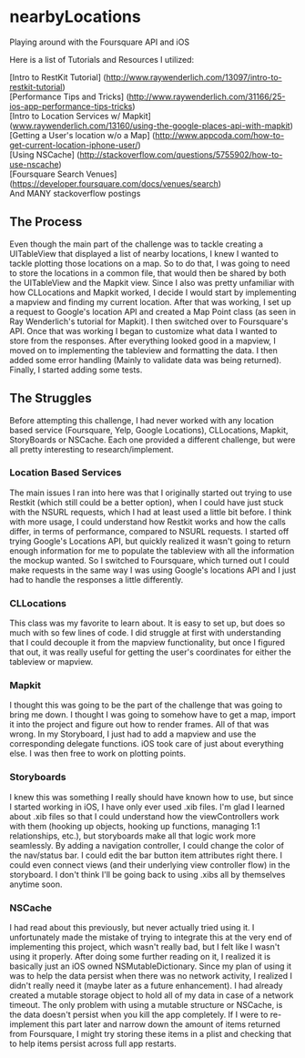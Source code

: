 # nearbyLocations

Playing around with the Foursquare API and iOS

Here is a list of Tutorials and Resources I utilized:

[Intro to RestKit Tutorial] (http://www.raywenderlich.com/13097/intro-to-restkit-tutorial)  
[Performance Tips and Tricks] (http://www.raywenderlich.com/31166/25-ios-app-performance-tips-tricks)  
[Intro to Location Services w/ Mapkit] (www.raywenderlich.com/13160/using-the-google-places-api-with-mapkit)  
[Getting a User's location w/o a Map] (http://www.appcoda.com/how-to-get-current-location-iphone-user/)  
[Using NSCache] (http://stackoverflow.com/questions/5755902/how-to-use-nscache)  
[Foursquare Search Venues] (https://developer.foursquare.com/docs/venues/search)  
And MANY stackoverflow postings

## The Process
Even though the main part of the challenge was to tackle creating a UITableView that displayed a list of nearby locations, I knew I wanted to tackle plotting those locations on a map.  So to do that, I was going to need to store the locations in a common file, that would then be shared by both the UITableView and the Mapkit view.  Since I also was pretty unfamiliar with how CLLocations and Mapkit worked, I decide I would start by implementing a mapview and finding my current location.  After that was working, I set up a request to Google's location API and created a Map Point class (as seen in Ray Wenderlich's tutorial for Mapkit).  I then switched over to Foursquare's API.  Once that was working I began to customize what data I wanted to store from the responses.  After everything looked good in a mapview, I moved on to implementing the tableview and formatting the data.  I then added some error handling (Mainly to validate data was being returned). Finally, I started adding some tests.

## The Struggles
Before attempting this challenge, I had never worked with any location based service (Foursquare, Yelp, Google Locations), CLLocations, Mapkit, StoryBoards or NSCache. Each one provided a different challenge, but were all pretty interesting to research/implement.  

### Location Based Services
The main issues I ran into here was that I originally started out trying to use Restkit (which still could be a better option), when I could have just stuck with the NSURL requests, which I had at least used a little bit before.  I think with more usage, I could understand how Restkit works and how the calls differ, in terms of performance, compared to NSURL requests.  I started off trying Google's Locations API, but quickly realized it wasn't going to return enough information for me to populate the tableview with all the information the mockup wanted.  So I switched to Foursquare, which turned out I could make requests in the same way I was using Google's locations API and I just had to handle the responses a little differently. 

### CLLocations
This class was my favorite to learn about.  It is easy to set up, but does so much with so few lines of code.  I did struggle at first with understanding that I could decouple it from the mapview functionality, but once I figured that out, it was really useful for getting the user's coordinates for either the tableview or mapview.

### Mapkit
I thought this was going to be the part of the challenge that was going to bring me down.  I thought I was going to somehow have to get a map, import it into the project and figure out how to render frames.  All of that was wrong.  In my Storyboard, I just had to add a mapview and use the corresponding delegate functions.  iOS took care of just about everything else.  I was then free to work on plotting points.

### Storyboards
I knew this was something I really should have known how to use, but since I started working in iOS, I have only ever used .xib files.  I'm glad I learned about .xib files so that I could understand how the viewControllers work with them (hooking up objects, hooking up functions, managing 1:1 relationships, etc.), but storyboards make all that logic work more seamlessly.  By adding a navigation controller, I could change the color of the nav/status bar.  I could edit the bar button item attributes right there.  I could even connect views (and their underlying view controller flow) in the storyboard. I don't think I'll be going back to using .xibs all by themselves anytime soon.

### NSCache
I had read about this previously, but never actually tried using it.  I unfortunately made the mistake of trying to integrate this at the very end of implementing this project, which wasn't really bad, but I felt like I wasn't using it properly.  After doing some further reading on it, I realized it is basically just an iOS owned NSMutableDictionary.  Since my plan of using it was to help the data persist when there was no network activity, I realized I didn't really need it (maybe later as a future enhancement).  I had already created a mutable storage object to hold all of my data in case of a network timeout.  The only problem with using a mutable structure or NSCache, is the data doesn't persist when you kill the app completely.  If I were to re-implement this part later and narrow down the amount of items returned from Foursquare, I might try storing these items in a plist and checking that to help items persist across full app restarts.
